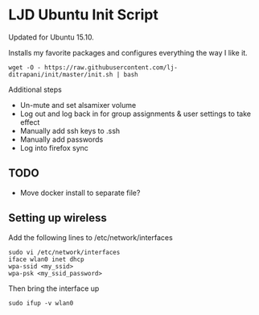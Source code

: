 LJD Ubuntu Init Script
===============================================================================

Updated for Ubuntu 15.10.

Installs my favorite packages and configures everything the way I like it.

    wget -O - https://raw.githubusercontent.com/lj-ditrapani/init/master/init.sh | bash


Additional steps

- Un-mute and set alsamixer volume
- Log out and log back in for group assignments & user settings to take effect
- Manually add ssh keys to .ssh
- Manually add passwords
- Log into firefox sync


TODO
----

- Move docker install to separate file?

Setting up wireless
-------------------

Add the following lines to /etc/network/interfaces

    sudo vi /etc/network/interfaces
    iface wlan0 inet dhcp
    wpa-ssid <my_ssid>
    wpa-psk <my_ssid_password>

Then bring the interface up

    sudo ifup -v wlan0
